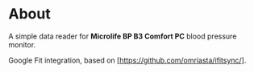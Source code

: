 # About
A simple data reader for **Microlife BP B3 Comfort PC** blood pressure monitor.

Google Fit integration, based on [https://github.com/omriasta/ifitsync/].

